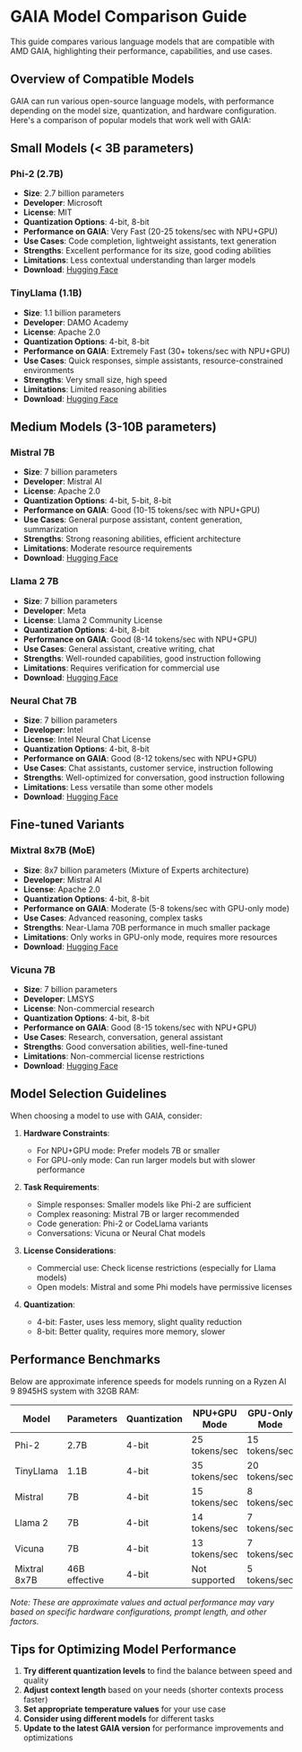 # GAIA Model Comparison Guide

This guide compares various language models that are compatible with AMD GAIA, highlighting their performance, capabilities, and use cases.

## Overview of Compatible Models

GAIA can run various open-source language models, with performance depending on the model size, quantization, and hardware configuration. Here's a comparison of popular models that work well with GAIA:

## Small Models (< 3B parameters)

### Phi-2 (2.7B)
- **Size**: 2.7 billion parameters
- **Developer**: Microsoft
- **License**: MIT
- **Quantization Options**: 4-bit, 8-bit
- **Performance on GAIA**: Very Fast (20-25 tokens/sec with NPU+GPU)
- **Use Cases**: Code completion, lightweight assistants, text generation
- **Strengths**: Excellent performance for its size, good coding abilities
- **Limitations**: Less contextual understanding than larger models
- **Download**: [Hugging Face](https://huggingface.co/microsoft/phi-2)

### TinyLlama (1.1B)
- **Size**: 1.1 billion parameters
- **Developer**: DAMO Academy
- **License**: Apache 2.0
- **Quantization Options**: 4-bit, 8-bit
- **Performance on GAIA**: Extremely Fast (30+ tokens/sec with NPU+GPU)
- **Use Cases**: Quick responses, simple assistants, resource-constrained environments
- **Strengths**: Very small size, high speed
- **Limitations**: Limited reasoning abilities
- **Download**: [Hugging Face](https://huggingface.co/TinyLlama/TinyLlama-1.1B-Chat-v1.0)

## Medium Models (3-10B parameters)

### Mistral 7B
- **Size**: 7 billion parameters
- **Developer**: Mistral AI
- **License**: Apache 2.0
- **Quantization Options**: 4-bit, 5-bit, 8-bit
- **Performance on GAIA**: Good (10-15 tokens/sec with NPU+GPU)
- **Use Cases**: General purpose assistant, content generation, summarization
- **Strengths**: Strong reasoning abilities, efficient architecture
- **Limitations**: Moderate resource requirements
- **Download**: [Hugging Face](https://huggingface.co/mistralai/Mistral-7B-v0.1)

### Llama 2 7B
- **Size**: 7 billion parameters
- **Developer**: Meta
- **License**: Llama 2 Community License
- **Quantization Options**: 4-bit, 8-bit
- **Performance on GAIA**: Good (8-14 tokens/sec with NPU+GPU)
- **Use Cases**: General assistant, creative writing, chat
- **Strengths**: Well-rounded capabilities, good instruction following
- **Limitations**: Requires verification for commercial use
- **Download**: [Hugging Face](https://huggingface.co/meta-llama/Llama-2-7b)

### Neural Chat 7B
- **Size**: 7 billion parameters
- **Developer**: Intel
- **License**: Intel Neural Chat License
- **Quantization Options**: 4-bit, 8-bit
- **Performance on GAIA**: Good (8-12 tokens/sec with NPU+GPU)
- **Use Cases**: Chat assistants, customer service, instruction following
- **Strengths**: Well-optimized for conversation, good instruction following
- **Limitations**: Less versatile than some other models
- **Download**: [Hugging Face](https://huggingface.co/Intel/neural-chat-7b-v3-1)

## Fine-tuned Variants

### Mixtral 8x7B (MoE)
- **Size**: 8x7 billion parameters (Mixture of Experts architecture)
- **Developer**: Mistral AI
- **License**: Apache 2.0
- **Quantization Options**: 4-bit, 8-bit
- **Performance on GAIA**: Moderate (5-8 tokens/sec with GPU-only mode)
- **Use Cases**: Advanced reasoning, complex tasks
- **Strengths**: Near-Llama 70B performance in much smaller package
- **Limitations**: Only works in GPU-only mode, requires more resources
- **Download**: [Hugging Face](https://huggingface.co/mistralai/Mixtral-8x7B-v0.1)

### Vicuna 7B
- **Size**: 7 billion parameters
- **Developer**: LMSYS
- **License**: Non-commercial research
- **Quantization Options**: 4-bit, 8-bit
- **Performance on GAIA**: Good (8-15 tokens/sec with NPU+GPU)
- **Use Cases**: Research, conversation, general assistant
- **Strengths**: Good conversation abilities, well-fine-tuned
- **Limitations**: Non-commercial license restrictions
- **Download**: [Hugging Face](https://huggingface.co/lmsys/vicuna-7b-v1.5)

## Model Selection Guidelines

When choosing a model to use with GAIA, consider:

1. **Hardware Constraints**: 
   - For NPU+GPU mode: Prefer models 7B or smaller
   - For GPU-only mode: Can run larger models but with slower performance

2. **Task Requirements**:
   - Simple responses: Smaller models like Phi-2 are sufficient
   - Complex reasoning: Mistral 7B or larger recommended
   - Code generation: Phi-2 or CodeLlama variants
   - Conversations: Vicuna or Neural Chat models

3. **License Considerations**:
   - Commercial use: Check license restrictions (especially for Llama models)
   - Open models: Mistral and some Phi models have permissive licenses

4. **Quantization**:
   - 4-bit: Faster, uses less memory, slight quality reduction
   - 8-bit: Better quality, requires more memory, slower

## Performance Benchmarks

Below are approximate inference speeds for models running on a Ryzen AI 9 8945HS system with 32GB RAM:

| Model | Parameters | Quantization | NPU+GPU Mode | GPU-Only Mode |
|-------|------------|--------------|--------------|---------------|
| Phi-2 | 2.7B | 4-bit | 25 tokens/sec | 15 tokens/sec |
| TinyLlama | 1.1B | 4-bit | 35 tokens/sec | 20 tokens/sec |
| Mistral | 7B | 4-bit | 15 tokens/sec | 8 tokens/sec |
| Llama 2 | 7B | 4-bit | 14 tokens/sec | 7 tokens/sec |
| Vicuna | 7B | 4-bit | 13 tokens/sec | 7 tokens/sec |
| Mixtral 8x7B | 46B effective | 4-bit | Not supported | 5 tokens/sec |

*Note: These are approximate values and actual performance may vary based on specific hardware configurations, prompt length, and other factors.*

## Tips for Optimizing Model Performance

1. **Try different quantization levels** to find the balance between speed and quality
2. **Adjust context length** based on your needs (shorter contexts process faster)
3. **Set appropriate temperature values** for your use case
4. **Consider using different models** for different tasks
5. **Update to the latest GAIA version** for performance improvements and optimizations